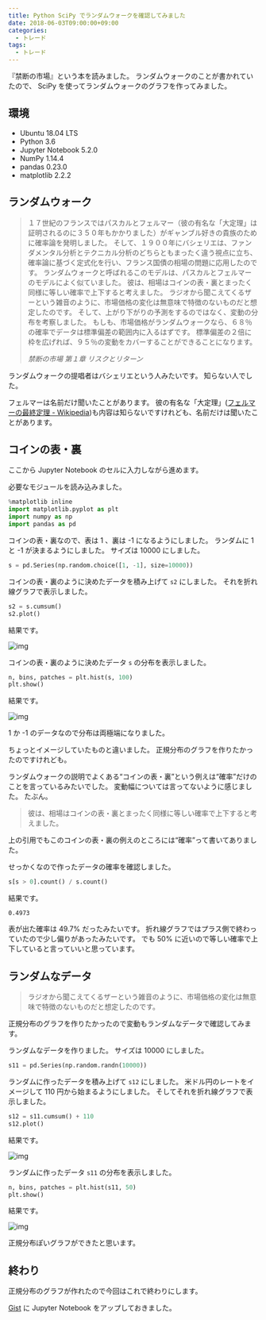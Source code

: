 ```yaml
---
title: Python SciPy でランダムウォークを確認してみました
date: 2018-06-03T09:00:00+09:00
categories:
  - トレード
tags:
  - トレード
---
```


『禁断の市場』という本を読みました。
ランダムウォークのことが書かれていたので、 SciPy を使ってランダムウォークのグラフを作ってみました。

<!--more-->

## 環境

* Ubuntu 18.04 LTS
* Python 3.6
* Jupyter Notebook 5.2.0
* NumPy 1.14.4
* pandas 0.23.0
* matplotlib 2.2.2

## ランダムウォーク

> １７世紀のフランスではパスカルとフェルマー（彼の有名な「大定理」は証明されるのに３５０年もかかりました）がギャンブル好きの貴族のために確率論を発明しました。
> そして、１９００年にバシェリエは、ファンダメンタル分析とテクニカル分析のどちらともまったく違う視点に立ち、確率論に基づく定式化を行い、フランス国債の相場の問題に応用したのです。
> ランダムウォークと呼ばれるこのモデルは、パスカルとフェルマーのモデルによく似ていました。
> 彼は、相場はコインの表・裏とまったく同様に等しい確率で上下すると考えました。
> ラジオから聞こえてくるザーという雑音のように、市場価格の変化は無意味で特徴のないものだと想定したのです。
> そして、上がり下がりの予測をするのではなく、変動の分布を考察しました。
> もしも、市場価格がランダムウォークなら、６８％の確率でデータは標準偏差の範囲内に入るはずです。
> 標準偏差の２倍に枠を広げれば、９５％の変動をカバーすることができることになります。
>
> <cite>禁断の市場 第１章 リスクとリターン</cite>

ランダムウォークの提唱者はバシェリエという人みたいです。
知らない人でした。

フェルマーは名前だけ聞いたことがあります。
彼の有名な「大定理」([フェルマーの最終定理 - Wikipedia](https://ja.wikipedia.org/wiki/%E3%83%95%E3%82%A7%E3%83%AB%E3%83%9E%E3%83%BC%E3%81%AE%E6%9C%80%E7%B5%82%E5%AE%9A%E7%90%86))も内容は知らないですけれども、名前だけは聞いたことがあります。

## コインの表・裏

ここから Jupyter Notebook のセルに入力しながら進めます。

必要なモジュールを読み込みました。

```python
%matplotlib inline
import matplotlib.pyplot as plt
import numpy as np
import pandas as pd
```

コインの表・裏なので、表は 1 、裏は -1 になるようにしました。
ランダムに 1 と -1 が決まるようにしました。
サイズは 10000 にしました。

```python
s = pd.Series(np.random.choice([1, -1], size=10000))
```

コインの表・裏のように決めたデータを積み上げて `s2` にしました。
それを折れ線グラフで表示しました。

```python
s2 = s.cumsum()
s2.plot()
```

結果です。

![img](/img/183-01.png)

コインの表・裏のように決めたデータ `s` の分布を表示しました。

```python
n, bins, patches = plt.hist(s, 100)
plt.show()
```

結果です。

![img](/img/183-02.png)

1 か -1 のデータなので分布は両極端になりました。

ちょっとイメージしていたものと違いました。
正規分布のグラフを作りたかったのですけれども。

ランダムウォークの説明でよくある“コインの表・裏”という例えは“確率”だけのことを言っているみたいでした。
変動幅については言ってないように感じました。
たぶん。

> 彼は、相場はコインの表・裏とまったく同様に等しい確率で上下すると考えました。

上の引用でもこのコインの表・裏の例えのところには“確率”って書いてありました。

せっかくなので作ったデータの確率を確認しました。

```python
s[s > 0].count() / s.count()
```

結果です。

```console
0.4973
```

表が出た確率は 49.7% だったみたいです。
折れ線グラフではプラス側で終わっていたので少し偏りがあったみたいです。
でも 50% に近いので等しい確率で上下していると言っていいと思っています。

## ランダムなデータ

> ラジオから聞こえてくるザーという雑音のように、市場価格の変化は無意味で特徴のないものだと想定したのです。

正規分布のグラフを作りたかったので変動もランダムなデータで確認してみます。

ランダムなデータを作りました。
サイズは 10000 にしました。

```python
s11 = pd.Series(np.random.randn(10000))
```

ランダムに作ったデータを積み上げて `s12` にしました。
米ドル円のレートをイメージして 110 円から始まるようにしました。
そしてそれを折れ線グラフで表示しました。

```python
s12 = s11.cumsum() + 110
s12.plot()
```

結果です。

![img](/img/183-03.png)

ランダムに作ったデータ `s11` の分布を表示しました。

```python
n, bins, patches = plt.hist(s11, 50)
plt.show()
```

結果です。

![img](/img/183-04.png)

正規分布ぽいグラフができたと思います。

## 終わり

正規分布のグラフが作れたので今回はこれで終わりにします。

[Gist](https://git) に Jupyter Notebook をアップしておきました。
